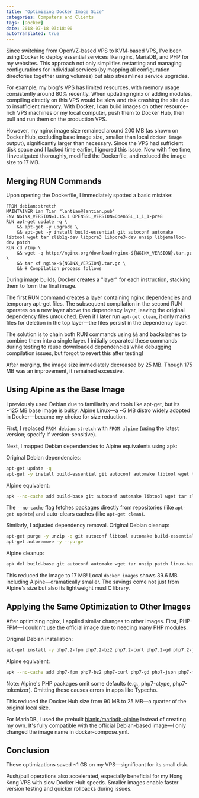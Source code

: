 ```yaml
---
title: 'Optimizing Docker Image Size'
categories: Computers and Clients
tags: [Docker]
date: 2018-07-18 03:18:00
autoTranslated: true
---
```



Since switching from OpenVZ-based VPS to KVM-based VPS, I've been using Docker to deploy essential services like nginx, MariaDB, and PHP for my websites. This approach not only simplifies restarting and managing configurations for individual services (by mapping all configuration directories together using volumes) but also streamlines service upgrades.

For example, my blog's VPS has limited resources, with memory usage consistently around 80% recently. When updating nginx or adding modules, compiling directly on this VPS would be slow and risk crashing the site due to insufficient memory. With Docker, I can build images on other resource-rich VPS machines or my local computer, push them to Docker Hub, then pull and run them on the production VPS.

However, my nginx image size remained around 200 MB (as shown on Docker Hub, excluding base image size, smaller than local `docker image` output), significantly larger than necessary. Since the VPS had sufficient disk space and I lacked time earlier, I ignored this issue. Now with free time, I investigated thoroughly, modified the Dockerfile, and reduced the image size to 17 MB.

## Merging RUN Commands

Upon opening the Dockerfile, I immediately spotted a basic mistake:

```docker
FROM debian:stretch
MAINTAINER Lan Tian "lantian@lantian.pub"
ENV NGINX_VERSION=1.15.1 OPENSSL_VERSION=OpenSSL_1_1_1-pre8
RUN apt-get update -q \
    && apt-get -y upgrade \
    && apt-get -y install build-essential git autoconf automake libtool wget tar zlib1g-dev libpcre3 libpcre3-dev unzip libjemalloc-dev patch
RUN cd /tmp \
    && wget -q http://nginx.org/download/nginx-${NGINX_VERSION}.tar.gz \
    && tar xf nginx-${NGINX_VERSION}.tar.gz \
    && # Compilation process follows
```

During image builds, Docker creates a "layer" for each instruction, stacking them to form the final image. 

The first RUN command creates a layer containing nginx dependencies and temporary apt-get files. The subsequent compilation in the second RUN operates on a new layer above the dependency layer, leaving the original dependency files untouched. Even if I later run `apt-get clean`, it only marks files for deletion in the top layer—the files persist in the dependency layer.

The solution is to chain both RUN commands using `&&` and backslashes to combine them into a single layer. I initially separated these commands during testing to reuse downloaded dependencies while debugging compilation issues, but forgot to revert this after testing!

After merging, the image size immediately decreased by 25 MB. Though 175 MB was an improvement, it remained excessive.

## Using Alpine as the Base Image

I previously used Debian due to familiarity and tools like apt-get, but its ~125 MB base image is bulky. Alpine Linux—a ~5 MB distro widely adopted in Docker—became my choice for size reduction.

First, I replaced `FROM debian:stretch` with `FROM alpine` (using the latest version; specify if version-sensitive).

Next, I mapped Debian dependencies to Alpine equivalents using apk:

Original Debian dependencies:
```bash
apt-get update -q
apt-get -y install build-essential git autoconf automake libtool wget tar zlib1g-dev libpcre3 libpcre3-dev unzip libjemalloc-dev patch
```

Alpine equivalent:
```bash
apk --no-cache add build-base git autoconf automake libtool wget tar zlib-dev pcre-dev unzip jemalloc-dev patch linux-headers
```

The `--no-cache` flag fetches packages directly from repositories (like `apt-get update`) and auto-clears caches (like `apt-get clean`).

Similarly, I adjusted dependency removal. Original Debian cleanup:
```bash
apt-get purge -y unzip -q git autoconf libtool automake build-essential
apt-get autoremove -y --purge
```

Alpine cleanup:
```bash
apk del build-base git autoconf automake wget tar unzip patch linux-headers
```

This reduced the image to 17 MB! Local `docker images` shows 39.6 MB including Alpine—dramatically smaller. The savings come not just from Alpine's size but also its lightweight musl C library.

## Applying the Same Optimization to Other Images

After optimizing nginx, I applied similar changes to other images. First, PHP-FPM—I couldn't use the official image due to needing many PHP modules.

Original Debian installation:
```bash
apt-get install -y php7.2-fpm php7.2-bz2 php7.2-curl php7.2-gd php7.2-json php7.2-mbstring php7.2-memcached php7.2-mysql php7.2-redis php7.2-sqlite3 php7.2-xml php7.2-xmlrpc php7.2-zip php7.2-intl
```

Alpine equivalent:
```bash
apk --no-cache add php7-fpm php7-bz2 php7-curl php7-gd php7-json php7-mbstring php7-memcached php7-mysqli php7-pdo_mysql php7-redis php7-sqlite3 php7-pdo_sqlite php7-xml php7-xmlrpc php7-zip php7-intl php7-ctype php7-tokenizer
```

Note: Alpine's PHP packages omit some defaults (e.g., php7-ctype, php7-tokenizer). Omitting these causes errors in apps like Typecho.

This reduced the Docker Hub size from 90 MB to 25 MB—a quarter of the original local size.

For MariaDB, I used the prebuilt [bianjp/mariadb-alpine][1] instead of creating my own. It's fully compatible with the official Debian-based image—I only changed the image name in docker-compose.yml.

## Conclusion

These optimizations saved ~1 GB on my VPS—significant for its small disk. 

Push/pull operations also accelerated, especially beneficial for my Hong Kong VPS with slow Docker Hub speeds. Smaller images enable faster version testing and quicker rollbacks during issues.

[1]: https://hub.docker.com/r/bianjp/mariadb-alpine/
```
